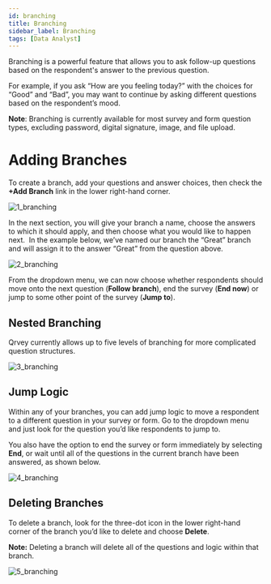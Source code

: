 ```yaml
---
id: branching
title: Branching
sidebar_label: Branching
tags: [Data Analyst]
---
```

<div style={{textAlign: "justify"}}>

Branching is a powerful feature that allows you to ask follow-up questions based on the respondent's answer to the previous question.

For example, if you ask “How are you feeling today?” with the choices for “Good” and “Bad”, you may want to continue by asking different questions based on the respondent’s mood. 

**Note**: Branching is currently available for most survey and form question types, excluding password, digital signature, image, and file upload. 

# Adding Branches
To create a branch, add your questions and answer choices, then check the **+Add Branch** link in the lower right-hand corner.

![1_branching](https://s3.amazonaws.com/cdn.qrvey.com/documentation_assets/ui-docs/web-forms/3.4.1.2_branching/1_branching.png#thumbnail)

In the next section, you will give your branch a name, choose the answers to which it should apply, and then choose what you would like to happen next.  In the example below, we’ve named our branch the “Great” branch and will assign it to the answer “Great” from the question above.

![2_branching](https://s3.amazonaws.com/cdn.qrvey.com/documentation_assets/ui-docs/web-forms/3.4.1.2_branching/2_branching.png#thumbnail)

From the dropdown menu, we can now choose whether respondents should move onto the next question (**Follow branch**), end the survey (**End now**) or jump to some other point of the survey (**Jump to**).

## Nested Branching
Qrvey currently allows up to five levels of branching for more complicated question structures. 

![3_branching](https://s3.amazonaws.com/cdn.qrvey.com/documentation_assets/ui-docs/web-forms/3.4.1.2_branching/3_branching.png#thumbnail-60)

## Jump Logic
Within any of your branches, you can add jump logic to move a respondent to a different question in your survey or form. Go to the dropdown menu and just look for the question you’d like respondents to jump to. 

You also have the option to end the survey or form immediately by selecting **End**, or wait until all of the questions in the current branch have been answered, as shown below.

![4_branching](https://s3.amazonaws.com/cdn.qrvey.com/documentation_assets/ui-docs/web-forms/3.4.1.2_branching/4_branching.png#thumbnail-60)

## Deleting Branches
To delete a branch, look for the three-dot icon in the lower right-hand corner of the branch you’d like to delete and choose **Delete**. 

**Note:** Deleting a branch will delete all of the questions and logic within that branch. 

![5_branching](https://s3.amazonaws.com/cdn.qrvey.com/documentation_assets/ui-docs/web-forms/3.4.1.2_branching/5_branching.png#thumbnail-40)


</div>